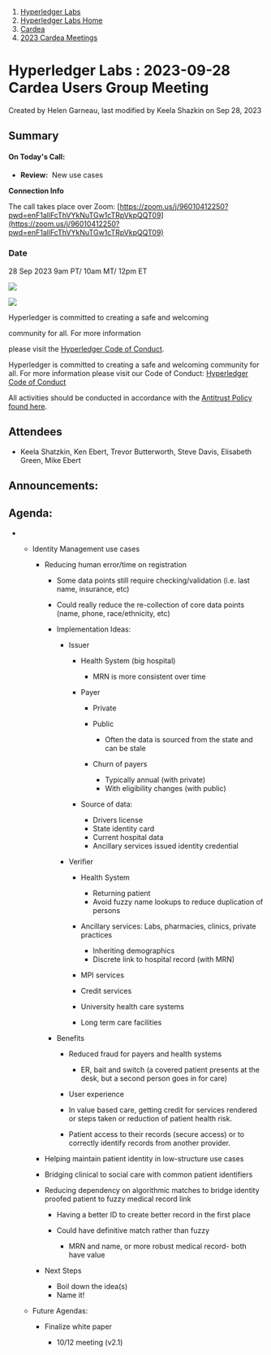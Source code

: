 1. [Hyperledger Labs](index.html)
2. [Hyperledger Labs Home](Hyperledger-Labs-Home_20283400.html)
3. [Cardea](Cardea_20290619.html)
4. [2023 Cardea Meetings](2023-Cardea-Meetings_20294370.html)

# Hyperledger Labs : 2023-09-28 Cardea Users Group Meeting

Created by Helen Garneau, last modified by Keela Shazkin on Sep 28, 2023

## **Summary**

#### **On Today's Call:**

- **Review:**  New use cases

**Connection Info**

The call takes place over Zoom: [https://zoom.us/j/96010412250?pwd=enF1allFcThVYkNuTGw1cTRpVkpQQT09](https://zoom.us/j/96010412250?pwd=enF1allFcThVYkNuTGw1cTRpVkpQQT09)

### **Date**

28 Sep 2023 9am PT/ 10am MT/ 12pm ET

![](https://wiki.hyperledger.org/download/attachments/29034696/Antitrustnotice.png?version=1&modificationDate=1581695654000&api=v2)

![](https://wiki.hyperledger.org/download/attachments/2392771/welcome.png?version=2&modificationDate=1572450107000&api=v2)

Hyperledger is committed to creating a safe and welcoming

community for all. For more information

please visit the [Hyperledger Code of Conduct](https://lf-hyperledger.atlassian.net/wiki/display/HYP/Hyperledger+Code+of+Conduct).

Hyperledger is committed to creating a safe and welcoming community for all. For more information please visit our Code of Conduct: [Hyperledger Code of Conduct](https://lf-hyperledger.atlassian.net/wiki/display/HYP/Hyperledger+Code+of+Conduct)

All activities should be conducted in accordance with the [Antitrust Policy found here](http://www.linuxfoundation.org/antitrust-policy).

## **Attendees**

- Keela Shatzkin, Ken Ebert, Trevor Butterworth, Steve Davis, Elisabeth Green, Mike Ebert

## **Announcements:**

## **Agenda:**

- - Identity Management use cases
    
    - Reducing human error/time on registration
      
      - Some data points still require checking/validation (i.e. last name, insurance, etc)
      - Could really reduce the re-collection of core data points (name, phone, race/ethnicity, etc)
      - Implementation Ideas:
        
        - Issuer
          
          - Health System (big hospital)
            
            - MRN is more consistent over time
          - Payer
            
            - Private
            - Public 
              
              - Often the data is sourced from the state and can be stale
            - Churn of payers
              
              - Typically annual (with private)
              - With eligibility changes (with public)
          - Source of data:
            
            - Drivers license
            - State identity card
            - Current hospital data
            - Ancillary services issued identity credential
        - Verifier
          
          - Health System
            
            - Returning patient
            - Avoid fuzzy name lookups to reduce duplication of persons
          - Ancillary services: Labs, pharmacies, clinics, private practices
            
            - Inheriting demographics
            - Discrete link to hospital record (with MRN)
          - MPI services
          - Credit services
          - University health care systems
          - Long term care facilities
      - Benefits
        
        - Reduced fraud for payers and health systems
          
          - ER, bait and switch (a covered patient presents at the desk, but a second person goes in for care)
        - User experience
        - In value based care, getting credit for services rendered or steps taken or reduction of patient health risk.
        - Patient access to their records (secure access) or to correctly identify records from another provider.
    - Helping maintain patient identity in low-structure use cases
    - Bridging clinical to social care with common patient identifiers
    - Reducing dependency on algorithmic matches to bridge identity proofed patient to fuzzy medical record link
      
      - Having a better ID to create better record in the first place
      - Could have definitive match rather than fuzzy
        
        - MRN and name, or more robust medical record- both have value
    - Next Steps
      
      - Boil down the idea(s)
      - Name it!
  - Future Agendas:
    
    - Finalize white paper
      
      - 10/12 meeting (v2.1)
